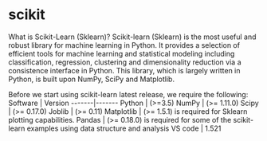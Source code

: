 # scikit

What is Scikit-Learn (Sklearn)?
Scikit-learn (Sklearn) is the most useful and robust library for machine learning in Python. It provides a selection of efficient tools for machine learning and statistical modeling including classification, regression, clustering and dimensionality reduction via a consistence interface in Python. This library, which is largely written in Python, is built upon NumPy, SciPy and Matplotlib.

Before we start using scikit-learn latest release, we require the following:
Software | Version
-------|-------
Python | (>=3.5)
NumPy | (>= 1.11.0)
Scipy | (>= 0.17.0)
Joblib | (>= 0.11)
Matplotlib | (>= 1.5.1) is required for Sklearn plotting capabilities.
Pandas | (>= 0.18.0) is required for some of the scikit-learn examples using data structure and analysis
VS code | 1.521
